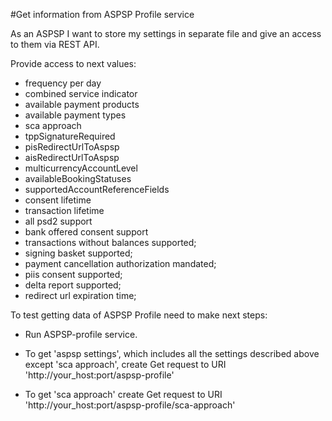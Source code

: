 #Get information from ASPSP Profile service

As an ASPSP I want to store my settings in separate file and give an access to them via REST API.

Provide access to next values:
 - frequency per day
 - combined service indicator
 - available payment products
 - available payment types
 - sca approach
 - tppSignatureRequired
 - pisRedirectUrlToAspsp
 - aisRedirectUrlToAspsp
 - multicurrencyAccountLevel
 - availableBookingStatuses
 - supportedAccountReferenceFields
 - consent lifetime
 - transaction lifetime
 - all psd2 support
 - bank offered consent support
 - transactions without balances supported;
 - signing basket supported;
 - payment cancellation authorization mandated;
 - piis consent supported;
 - delta report supported;
 - redirect url expiration time;
 
 To test getting data of ASPSP Profile need to make next steps:
 
 * Run ASPSP-profile service.
 
 * To get 'aspsp settings', which includes all the settings described above except 'sca approach', create Get request to URI 'http://your_host:port/aspsp-profile'  
 
 * To get 'sca approach' create Get request to URI 'http://your_host:port/aspsp-profile/sca-approach'
 
